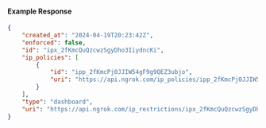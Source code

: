 <!-- Code generated for API Clients. DO NOT EDIT. -->

#### Example Response

```json
{
	"created_at": "2024-04-19T20:23:42Z",
	"enforced": false,
	"id": "ipx_2fKmcQuQzcwzSgyDho3IiydncKi",
	"ip_policies": [
		{
			"id": "ipp_2fKmcPj0JJIW54gF9g9QEZ3ubjo",
			"uri": "https://api.ngrok.com/ip_policies/ipp_2fKmcPj0JJIW54gF9g9QEZ3ubjo"
		}
	],
	"type": "dashboard",
	"uri": "https://api.ngrok.com/ip_restrictions/ipx_2fKmcQuQzcwzSgyDho3IiydncKi"
}
```
